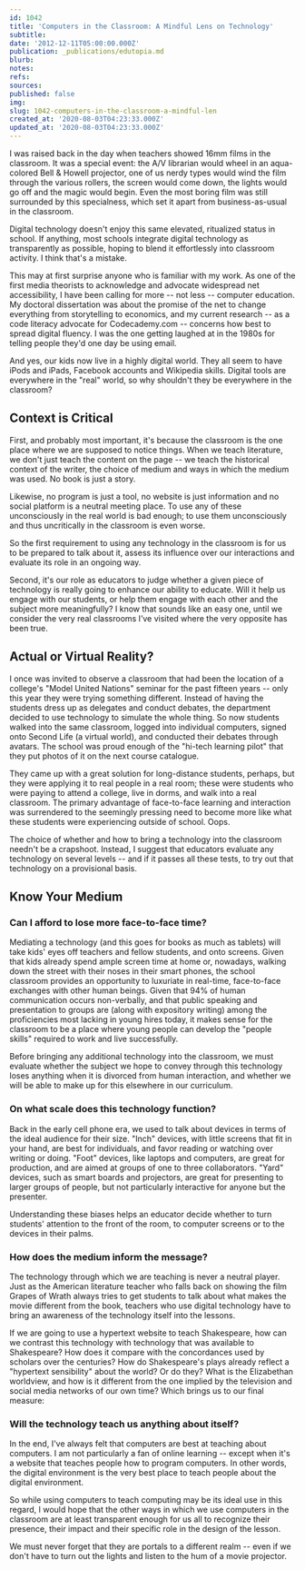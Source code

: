 ```yaml
---
id: 1042
title: 'Computers in the Classroom: A Mindful Lens on Technology'
subtitle: 
date: '2012-12-11T05:00:00.000Z'
publication: _publications/edutopia.md
blurb: 
notes: 
refs: 
sources: 
published: false
img: 
slug: 1042-computers-in-the-classroom-a-mindful-len
created_at: '2020-08-03T04:23:33.000Z'
updated_at: '2020-08-03T04:23:33.000Z'
---
```

I was raised back in the day when teachers showed 16mm films in the classroom. It was a special event: the A/V librarian would wheel in an aqua-colored Bell & Howell projector, one of us nerdy types would wind the film through the various rollers, the screen would come down, the lights would go off and the magic would begin. Even the most boring film was still surrounded by this specialness, which set it apart from business-as-usual in the classroom.

Digital technology doesn't enjoy this same elevated, ritualized status in school. If anything, most schools integrate digital technology as transparently as possible, hoping to blend it effortlessly into classroom activity. I think that's a mistake.

This may at first surprise anyone who is familiar with my work. As one of the first media theorists to acknowledge and advocate widespread net accessibility, I have been calling for more -- not less -- computer education. My doctoral dissertation was about the promise of the net to change everything from storytelling to economics, and my current research -- as a code literacy advocate for Codecademy.com -- concerns how best to spread digital fluency. I was the one getting laughed at in the 1980s for telling people they'd one day be using email.

And yes, our kids now live in a highly digital world. They all seem to have iPods and iPads, Facebook accounts and Wikipedia skills. Digital tools are everywhere in the "real" world, so why shouldn't they be everywhere in the classroom?

## Context is Critical

First, and probably most important, it's because the classroom is the one place where we are supposed to notice things. When we teach literature, we don't just teach the content on the page -- we teach the historical context of the writer, the choice of medium and ways in which the medium was used. No book is just a story.

Likewise, no program is just a tool, no website is just information and no social platform is a neutral meeting place. To use any of these unconsciously in the real world is bad enough; to use them unconsciously and thus uncritically in the classroom is even worse.

So the first requirement to using any technology in the classroom is for us to be prepared to talk about it, assess its influence over our interactions and evaluate its role in an ongoing way.

Second, it's our role as educators to judge whether a given piece of technology is really going to enhance our ability to educate. Will it help us engage with our students, or help them engage with each other and the subject more meaningfully? I know that sounds like an easy one, until we consider the very real classrooms I’ve visited where the very opposite has been true.

## Actual or Virtual Reality?

I once was invited to observe a classroom that had been the location of a college's "Model United Nations" seminar for the past fifteen years -- only this year they were trying something different. Instead of having the students dress up as delegates and conduct debates, the department decided to use technology to simulate the whole thing. So now students walked into the same classroom, logged into individual computers, signed onto Second Life (a virtual world), and conducted their debates through avatars. The school was proud enough of the "hi-tech learning pilot" that they put photos of it on the next course catalogue.

They came up with a great solution for long-distance students, perhaps, but they were applying it to real people in a real room; these were students who were paying to attend a college, live in dorms, and walk into a real classroom. The primary advantage of face-to-face learning and interaction was surrendered to the seemingly pressing need to become more like what these students were experiencing outside of school. Oops.

The choice of whether and how to bring a technology into the classroom needn't be a crapshoot. Instead, I suggest that educators evaluate any technology on several levels -- and if it passes all these tests, to try out that technology on a provisional basis.

## Know Your Medium

### Can I afford to lose more face-to-face time?

Mediating a technology (and this goes for books as much as tablets) will take kids' eyes off teachers and fellow students, and onto screens. Given that kids already spend ample screen time at home or, nowadays, walking down the street with their noses in their smart phones, the school classroom provides an opportunity to luxuriate in real-time, face-to-face exchanges with other human beings. Given that 94% of human communication occurs non-verbally, and that public speaking and presentation to groups are (along with expository writing) among the proficiencies most lacking in young hires today, it makes sense for the classroom to be a place where young people can develop the "people skills" required to work and live successfully.

Before bringing any additional technology into the classroom, we must evaluate whether the subject we hope to convey through this technology loses anything when it is divorced from human interaction, and whether we will be able to make up for this elsewhere in our curriculum.

### On what scale does this technology function?

Back in the early cell phone era, we used to talk about devices in terms of the ideal audience for their size. "Inch" devices, with little screens that fit in your hand, are best for individuals, and favor reading or watching over writing or doing. "Foot" devices, like laptops and computers, are great for production, and are aimed at groups of one to three collaborators. "Yard" devices, such as smart boards and projectors, are great for presenting to larger groups of people, but not particularly interactive for anyone but the presenter.

Understanding these biases helps an educator decide whether to turn students' attention to the front of the room, to computer screens or to the devices in their palms.

### How does the medium inform the message?

The technology through which we are teaching is never a neutral player. Just as the American literature teacher who falls back on showing the film Grapes of Wrath always tries to get students to talk about what makes the movie different from the book, teachers who use digital technology have to bring an awareness of the technology itself into the lessons.

If we are going to use a hypertext website to teach Shakespeare, how can we contrast this technology with technology that was available to Shakespeare? How does it compare with the concordances used by scholars over the centuries? How do Shakespeare's plays already reflect a "hypertext sensibility" about the world? Or do they? What is the Elizabethan worldview, and how is it different from the one implied by the television and social media networks of our own time? Which brings us to our final measure:

### Will the technology teach us anything about itself?

In the end, I've always felt that computers are best at teaching about computers. I am not particularly a fan of online learning -- except when it's a website that teaches people how to program computers. In other words, the digital environment is the very best place to teach people about the digital environment.

So while using computers to teach computing may be its ideal use in this regard, I would hope that the other ways in which we use computers in the classroom are at least transparent enough for us all to recognize their presence, their impact and their specific role in the design of the lesson.

We must never forget that they are portals to a different realm -- even if we don't have to turn out the lights and listen to the hum of a movie projector.
